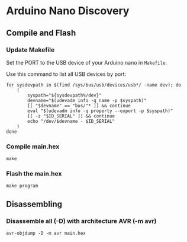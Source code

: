 # Arduino Nano Discovery

## Compile and Flash

### Update Makefile

Set the PORT to the USB device of your Arduino nano in `Makefile`.

Use this command to list all USB devices by port:
```
for sysdevpath in $(find /sys/bus/usb/devices/usb*/ -name dev); do
    (
        syspath="${sysdevpath%/dev}"
        devname="$(udevadm info -q name -p $syspath)"
        [[ "$devname" == "bus/"* ]] && continue
        eval "$(udevadm info -q property --export -p $syspath)"
        [[ -z "$ID_SERIAL" ]] && continue
        echo "/dev/$devname - $ID_SERIAL"
    )
done
```

### Compile main.hex
`make`

### Flash the main.hex
`make program`

## Disassembling

### Disassemble all (-D) with architecture AVR (-m avr)
`avr-objdump -D -m avr main.hex`
